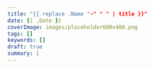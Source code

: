 ```yaml
---
title: "{{ replace .Name "-" " " | title }}"
date: {{ .Date }}
coverImage: images/placeholder600x400.png
tags: []
keywords: []
draft: true
summary: |
---
```

